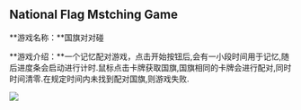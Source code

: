## National Flag Mstching Game
**游戏名称：**国旗对对碰

**游戏介绍：**一个记忆配对游戏，点击开始按钮后,会有一小段时间用于记忆,随后进度条会启动进行计时.鼠标点击卡牌获取国旗,国旗相同的卡牌会进行配对,同时时间清零.在规定时间内未找到配对国旗,则游戏失败.

![](http://ww3.sinaimg.cn/large/873fcdb7gw1f9hmo2r14fj21kw0zk1fh.jpg)